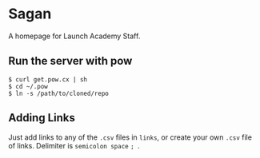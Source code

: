 # Sagan

A homepage for Launch Academy Staff.

## Run the server with pow

```
$ curl get.pow.cx | sh
$ cd ~/.pow
$ ln -s /path/to/cloned/repo
```

## Adding Links

Just add links to any of the `.csv` files in `links`, or create your own `.csv` file of links. Delimiter is `semicolon space` `; `.
